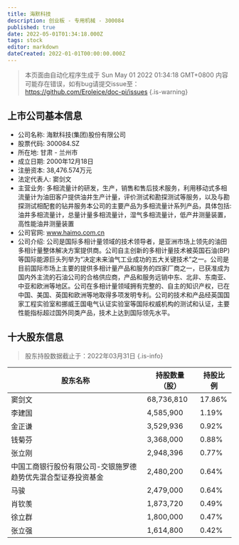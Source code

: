 ```yaml
---
title: 海默科技
description: 创业板 - 专用机械 - 300084
published: true
date: 2022-05-01T01:34:18.000Z
tags: stock
editor: markdown
dateCreated: 2022-01-01T00:00:00.000Z
---
```


> 本页面由自动化程序生成于 Sun May 01 2022 01:34:18 GMT+0800
> 内容可能存在错误，如有bug请提交issue至：https://github.com/Eroleice/doc-pi/issues
{.is-warning}

## 上市公司基本信息
- 公司名称: 海默科技(集团)股份有限公司
- 股票代码: 300084.SZ
- 所在地: 甘肃 - 兰州市
- 成立日期: 2000年12月18日
- 注册资本: 38,476.574万元
- 法定代表人: 窦剑文
- 主营业务: 多相流量计的研发，生产，销售和售后技术服务，利用移动式多相流量计为油田客户提供油井生产计量，评价测试和勘探测试等服务，以及与勘探测试相配套的钻井服务本公司的主要产品为多相流量计系列产品，具体包括:油井多相流量计，总量计量多相流量计，湿气多相流量计，低产井测量装置，高性能油井测量装置
- 公司官网: www.haimo.com.cn
- 公司介绍: 公司是国际多相计量领域的技术领导者，是亚洲市场上领先的油田多相计量整体解决方案提供商。公司自主创新的多相计量技术被英国石油(BP)等国际能源巨头列举为“决定未来油气工业成功的五大关键技术”之一。公司是目前国际市场上主要的提供多相计量产品和服务的四家厂商之一，已获准成为国内外主流的石油公司的合格供应商，产品和服务远销中东、北非、东南亚、中亚和欧洲等地区。公司在多相计量领域拥有完整的、自主的知识产权，已在中国、美国、英国和欧洲等地取得多项发明专利。公司的技术和产品经英国国家工程实验室和挪威王国电气认证实验室等国际权威机构的测试和认证，主要性能指标超过国外同类产品，技术上达到国际领先水平。


## 十大股东信息
> 股东持股数据截止于：2022年03月31日
{.is-info}

| 股东名称 | 持股数量（股） | 持股比例 |
| --- | --- | --- |
| 窦剑文 | 68,736,810 | 17.86% |
| 李建国 | 4,585,900 | 1.19% |
| 金正谦 | 3,529,936 | 0.92% |
| 钱菊芬 | 3,368,000 | 0.88% |
| 张立刚 | 2,948,396 | 0.77% |
| 中国工商银行股份有限公司-交银施罗德趋势优先混合型证券投资基金 | 2,480,200 | 0.64% |
| 马骏 | 2,479,000 | 0.64% |
| 肖钦羡 | 1,873,720 | 0.49% |
| 徐立群 | 1,800,000 | 0.47% |
| 张立强 | 1,614,800 | 0.42% |




